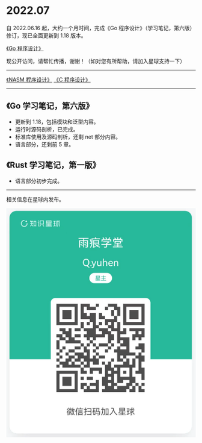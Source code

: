 
# 2022.07

自 2022.06.16 起，大约一个月时间，完成《Go 程序设计》（学习笔记，第六版）修订，现已全面更新到 1.18 版本。

[《Go 程序设计》](https://www.yuque.com/qyuhen/go)

现公开访问，请帮忙传播，谢谢！（如对您有所帮助，请加入星球支持一下）

---

[《NASM 程序设计》](https://www.yuque.com/qyuhen/asm)
[《C 程序设计》](https://www.yuque.com/qyuhen/c11)

---

## 《Go 学习笔记，第六版》

* 更新到 1.18，包括模块和泛型内容。
* 运行时源码剖析，已完成。
* 标准库使用及源码剖析，还剩 net 部分内容。
* 语言部分，还剩前 5 章。


## 《Rust 学习笔记，第一版》

* 语言部分初步完成。


---

相关信息在星球内发布。

![知识星球：雨痕学堂](qyuhen.png)
